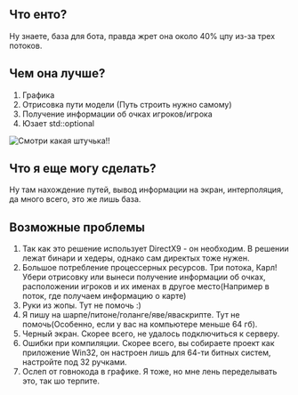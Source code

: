 ## Что енто?
Ну знаете, база для бота, правда жрет она около 40% цпу из-за трех потоков.
## Чем она лучше?
1. Графика
2. Отрисовка пути модели (Путь строить нужно самому)
3. Получение информации об очках игроков/игрока
4. Юзает std::optional

![Смотри какая штучька!!](https://image.prntscr.com/image/GZewJ6FSSEGQKSLJ6qlaRw.png)


## Что я еще могу сделать?
Ну там нахождение путей, вывод информации на экран, интерполяция, да много всего, это же лишь база.

## Возможные проблемы

1. Так как это решение использует DirectX9 - он необходим. В решении лежат бинари и хедеры, однако сам директых тоже нужен.
2. Большое потребление процессерных ресурсов. Три потока, Карл! Убери отрисовку или вынеси получение информации об очках, расположении игроков и их именах в другое место(Например в поток, где получаем информацию о карте)
3. Руки из жопы. Тут не помочь :)
4. Я пишу на шарпе/питоне/голанге/яве/яваскрипте. Тут не помочь(Особенно, если у вас на компьютере меньше 64 гб).
5. Черный экран. Скорее всего, не удалось подключиться к серверу.
6. Ошибки при компиляции. Скорее всего, вы собираете проект как приложение Win32, он настроен лишь для 64-ти битных систем, настройте под 32 ручками.
7. Ослеп от говнокода в графике. Я тоже, но мне лень переделывать это, так шо терпите.
